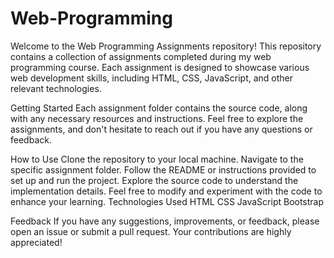 # Web-Programming
Welcome to the Web Programming Assignments repository! This repository contains a collection of assignments completed during my web programming course.
Each assignment is designed to showcase various web development skills, including HTML, CSS, JavaScript, and other relevant technologies.



Getting Started
Each assignment folder contains the source code, along with any necessary resources and instructions. Feel free to explore the assignments, and don't hesitate to reach out if you have any questions or feedback.

How to Use
Clone the repository to your local machine.
Navigate to the specific assignment folder.
Follow the README or instructions provided to set up and run the project.
Explore the source code to understand the implementation details.
Feel free to modify and experiment with the code to enhance your learning.
Technologies Used
HTML
CSS
JavaScript
Bootstrap




Feedback
If you have any suggestions, improvements, or feedback, please open an issue or submit a pull request. 
Your contributions are highly appreciated!


